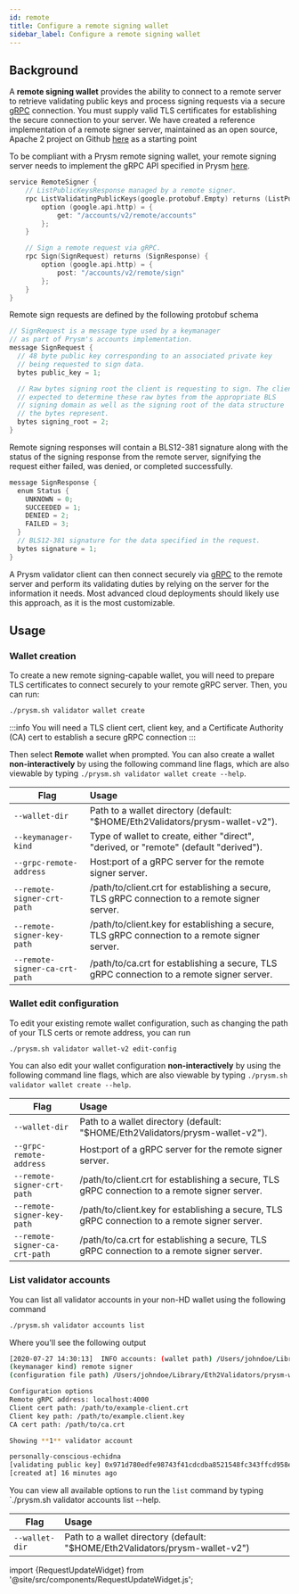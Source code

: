 ```yaml
---
id: remote
title: Configure a remote signing wallet
sidebar_label: Configure a remote signing wallet
---
```


## Background

A **remote signing wallet** provides the ability to connect to a remote server to retrieve validating public keys and process signing requests via a secure [gRPC](https://grpc.io) connection. You must supply valid TLS certificates for establishing the secure connection to your server. We have created a reference implementation of a remote signer server, maintained as an open source, Apache 2 project on Github [here](https://github.com/prysmaticlabs/remote-signer) as a starting point

To be compliant with a Prysm remote signing wallet, your remote signing server needs to implement the gRPC API specified in Prysm [here](https://github.com/prysmaticlabs/prysm/blob/7fff4ec41165e6581dda352b362d77fc6ca2710d/proto/validator/accounts/v2/keymanager.proto#L12).

```go
service RemoteSigner {
    // ListPublicKeysResponse managed by a remote signer.
    rpc ListValidatingPublicKeys(google.protobuf.Empty) returns (ListPublicKeysResponse) {
        option (google.api.http) = {
            get: "/accounts/v2/remote/accounts"
        };
    }

    // Sign a remote request via gRPC.
    rpc Sign(SignRequest) returns (SignResponse) {
        option (google.api.http) = {
            post: "/accounts/v2/remote/sign"
        };
    }
}
```

Remote sign requests are defined by the following protobuf schema

```go
// SignRequest is a message type used by a keymanager
// as part of Prysm's accounts implementation.
message SignRequest {
  // 48 byte public key corresponding to an associated private key
  // being requested to sign data.
  bytes public_key = 1;

  // Raw bytes signing root the client is requesting to sign. The client is
  // expected to determine these raw bytes from the appropriate BLS
  // signing domain as well as the signing root of the data structure
  // the bytes represent.
  bytes signing_root = 2;
}
```

Remote signing responses will contain a BLS12-381 signature along with the
status of the signing response from the remote server, signifying the
request either failed, was denied, or completed successfully.

```go
message SignResponse {
  enum Status {
    UNKNOWN = 0;
    SUCCEEDED = 1;
    DENIED = 2;
    FAILED = 3;
  }
  // BLS12-381 signature for the data specified in the request.
  bytes signature = 1;
}
```

A Prysm validator client can then connect securely via [gRPC](https://grpc.io) to the remote server and perform its validating duties by relying on the server for the information it needs. Most advanced cloud deployments should likely use this approach, as it is the most customizable.

## Usage

### Wallet creation

To create a new remote signing-capable wallet, you will need to prepare TLS certificates to connect securely to your remote gRPC server. Then, you can run:

```bash
./prysm.sh validator wallet create
```

:::info
You will need a TLS client cert, client key, and a Certificate Authority (CA) cert to establish a secure gRPC connection
:::

Then select **Remote** wallet when prompted. You can also create a wallet **non-interactively** by using the following command line flags, which are also viewable by typing `./prysm.sh validator wallet create --help`.

| Flag          | Usage         |
| ------------- |:-------------|
| `--wallet-dir` | Path to a wallet directory (default: "$HOME/Eth2Validators/prysm-wallet-v2").
| `--keymanager-kind`     | Type of wallet to create, either "direct", "derived, or "remote" (default "derived").
| `--grpc-remote-address`     | Host:port of a gRPC server for the remote signer server.
| `--remote-signer-crt-path`     | /path/to/client.crt for establishing a secure, TLS gRPC connection to a remote signer server.
| `--remote-signer-key-path`     | /path/to/client.key for establishing a secure, TLS gRPC connection to a remote signer server.
| `--remote-signer-ca-crt-path`     | /path/to/ca.crt for establishing a secure, TLS gRPC connection to a remote signer server.

### Wallet edit configuration

To edit your existing remote wallet configuration, such as changing the path of your TLS certs or remote address, you can run

```bash
./prysm.sh validator wallet-v2 edit-config
```

You can also edit your wallet configuration **non-interactively** by using the following command line flags, which are also viewable by typing `./prysm.sh validator wallet create --help`.

| Flag          | Usage         |
| ------------- |:-------------|
| `--wallet-dir` | Path to a wallet directory (default: "$HOME/Eth2Validators/prysm-wallet-v2").
| `--grpc-remote-address`     | Host:port of a gRPC server for the remote signer server.
| `--remote-signer-crt-path`     | /path/to/client.crt for establishing a secure, TLS gRPC connection to a remote signer server.
| `--remote-signer-key-path`     | /path/to/client.key for establishing a secure, TLS gRPC connection to a remote signer server.
| `--remote-signer-ca-crt-path`     | /path/to/ca.crt for establishing a secure, TLS gRPC connection to a remote signer server.

### List validator accounts

You can list all validator accounts in your non-HD wallet using the following command

```bash
./prysm.sh validator accounts list
```

Where you'll see the following output

```bash
[2020-07-27 14:30:13]  INFO accounts: (wallet path) /Users/johndoe/Library/Eth2Validators/prysm-wallet-v2
(keymanager kind) remote signer
(configuration file path) /Users/johndoe/Library/Eth2Validators/prysm-wallet-v2/remote/keymanageropts.json

Configuration options
Remote gRPC address: localhost:4000
Client cert path: /path/to/example-client.crt
Client key path: /path/to/example.client.key
CA cert path: /path/to/ca.crt

Showing **1** validator account

personally-conscious-echidna
[validating public key] 0x971d780edfe98743f41cdcdba8521548fc343ffcd958e90968c4f1cc5a2e9b6ea11a984397c34c6cc13e9d4e8d14ce1e
[created at] 16 minutes ago
```

You can view all available options to run the `list` command by typing `./prysm.sh validator accounts list --help.

| Flag          | Usage         |
| ------------- |:-------------|
| `--wallet-dir` | Path to a wallet directory (default: "$HOME/Eth2Validators/prysm-wallet-v2")


import {RequestUpdateWidget} from '@site/src/components/RequestUpdateWidget.js';

<RequestUpdateWidget />